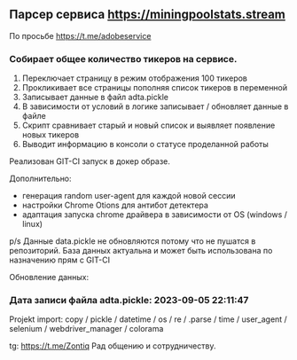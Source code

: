﻿##  Парсер сервиса https://miningpoolstats.stream
По просьбе https://t.me/adobeservice

### Собирает общее количество тикеров на сервисе. 
1) Переключает страницу в режим отображения 100 тикеров
2) Прокликивает все страницы пополняя список тикеров в переменной
3) Записывает данные в файл adta.pickle
4) В зависимости от условий в логике записывает / обновляет данные в файле
5) Скрипт сравнивает старый и новый список и выявляет появление новых тикеров
6) Выводит информацию в консоли о статусе проделанной работы

Реализован GIT-CI запуск в докер образе.

Дополнительно:
- генерация random user-agent для каждой новой сессии
- настройки Chrome Otions для антибот детектера
- адаптация запуска chrome драйвера в зависимости от OS (windows / linux)

p/s Данные  data.pickle не обновляются потому что не пушатся в репозиторий.
База данных актуальна и может быть использована по назначению прям с GIT-CI


Обновление данных: 
### Дата записи файла adta.pickle: 2023-09-05 22:11:47

Projekt import:
copy / pickle / datetime / os / re / .parse / time / user_agent / selenium / 
webdriver_manager / colorama 

tg: https://t.me/Zontiq
Рад общению и сотрудничеству.
